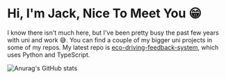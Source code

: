 # Hi, I'm Jack, Nice To Meet You 😁

I know there isn't much here, but I've been pretty busy the past few years with uni and work 😅.
You can find a couple of my bigger uni projects in some of my repos. My latest repo is 
[eco-driving-feedback-system](https://github.com/jack-day/eco-driving-feedback-system), which
uses Python and TypeScript.

![Anurag's GitHub stats](https://github-readme-stats.vercel.app/api?username=jack-day&show_icons=true&theme=radical&count_private=true&title_color=8EC1E6&bg_color=202020&text_color=fff&icon_color=8EC1E6)
